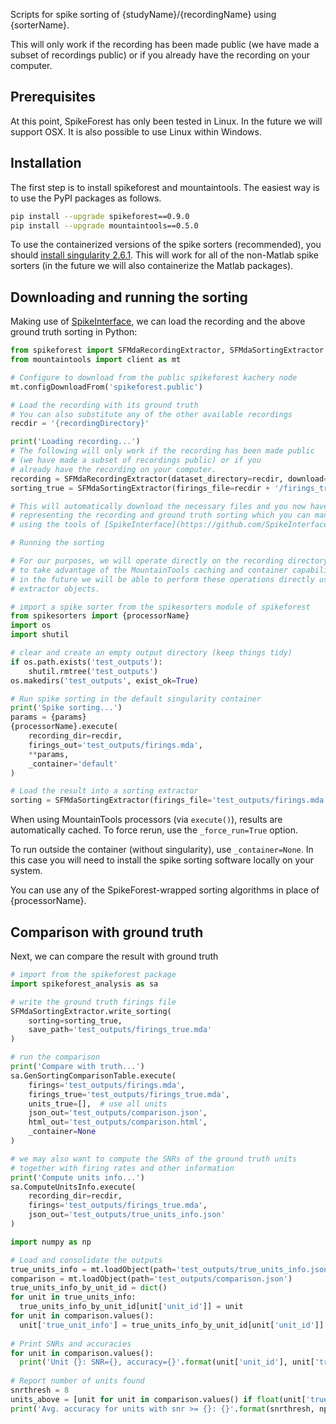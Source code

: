 Scripts for spike sorting of {studyName}/{recordingName} using {sorterName}.

This will only work if the recording has been made public (we have made a subset of recordings public) or if you already have the recording on your computer.

## Prerequisites

At this point, SpikeForest has only been tested in Linux. In the future we will support OSX. It is also possible to use Linux within Windows.

## Installation

The first step is to install spikeforest and mountaintools. The easiest way is to use
the PyPI packages as follows.

```bash
pip install --upgrade spikeforest==0.9.0
pip install --upgrade mountaintools==0.5.0
```

To use the containerized versions of the spike sorters (recommended), you should
[install singularity 2.6.1](https://www.sylabs.io/guides/2.6/user-guide/quick_start.html#quick-installation-steps).
This will work for all of the non-Matlab spike sorters (in the future we will
also containerize the Matlab packages).

## Downloading and running the sorting

Making use of [SpikeInterface](https://github.com/SpikeInterface/), we can load the recording and the above ground truth sorting in Python:

```python
from spikeforest import SFMdaRecordingExtractor, SFMdaSortingExtractor
from mountaintools import client as mt

# Configure to download from the public spikeforest kachery node
mt.configDownloadFrom('spikeforest.public')

# Load the recording with its ground truth
# You can also substitute any of the other available recordings
recdir = '{recordingDirectory}'

print('Loading recording...')
# The following will only work if the recording has been made public
# (we have made a subset of recordings public) or if you
# already have the recording on your computer.
recording = SFMdaRecordingExtractor(dataset_directory=recdir, download=True)
sorting_true = SFMdaSortingExtractor(firings_file=recdir + '/firings_true.mda')

# This will automatically download the necessary files and you now have objects
# representing the recording and ground truth sorting which you can manipulate
# using the tools of [SpikeInterface](https://github.com/SpikeInterface/).

# Running the sorting

# For our purposes, we will operate directly on the recording directory in order
# to take advantage of the MountainTools caching and container capabilities. But
# in the future we will be able to perform these operations directly using the
# extractor objects.

# import a spike sorter from the spikesorters module of spikeforest
from spikesorters import {processorName}
import os
import shutil

# clear and create an empty output directory (keep things tidy)
if os.path.exists('test_outputs'):
    shutil.rmtree('test_outputs')
os.makedirs('test_outputs', exist_ok=True)

# Run spike sorting in the default singularity container
print('Spike sorting...')
params = {params}
{processorName}.execute(
    recording_dir=recdir,
    firings_out='test_outputs/firings.mda',
    **params,
    _container='default'
)

# Load the result into a sorting extractor
sorting = SFMdaSortingExtractor(firings_file='test_outputs/firings.mda')
```

When using MountainTools processors (via `execute()`), results are
automatically cached. To force rerun, use the `_force_run=True` option.

To run outside the container (without singularity), use `_container=None`. In this case you will need to install the spike sorting software locally on your system.

You can use any of the SpikeForest-wrapped
sorting algorithms in place of {processorName}.

## Comparison with ground truth

Next, we can compare the result with ground truth

```python
# import from the spikeforest package
import spikeforest_analysis as sa

# write the ground truth firings file
SFMdaSortingExtractor.write_sorting(
    sorting=sorting_true,
    save_path='test_outputs/firings_true.mda'
)

# run the comparison
print('Compare with truth...')
sa.GenSortingComparisonTable.execute(
    firings='test_outputs/firings.mda',
    firings_true='test_outputs/firings_true.mda',
    units_true=[],  # use all units
    json_out='test_outputs/comparison.json',
    html_out='test_outputs/comparison.html',
    _container=None
)

# we may also want to compute the SNRs of the ground truth units
# together with firing rates and other information
print('Compute units info...')
sa.ComputeUnitsInfo.execute(
    recording_dir=recdir,
    firings='test_outputs/firings_true.mda',
    json_out='test_outputs/true_units_info.json'
)

import numpy as np

# Load and consolidate the outputs
true_units_info = mt.loadObject(path='test_outputs/true_units_info.json')
comparison = mt.loadObject(path='test_outputs/comparison.json')
true_units_info_by_unit_id = dict()
for unit in true_units_info:
  true_units_info_by_unit_id[unit['unit_id']] = unit
for unit in comparison.values():
  unit['true_unit_info'] = true_units_info_by_unit_id[unit['unit_id']]
  
# Print SNRs and accuracies
for unit in comparison.values():
  print('Unit {}: SNR={}, accuracy={}'.format(unit['unit_id'], unit['true_unit_info']['snr'], unit['accuracy']))
  
# Report number of units found
snrthresh = 8
units_above = [unit for unit in comparison.values() if float(unit['true_unit_info']['snr'] > snrthresh)]
print('Avg. accuracy for units with snr >= {}: {}'.format(snrthresh, np.mean([float(unit['accuracy']) for unit in units_above])))

```
